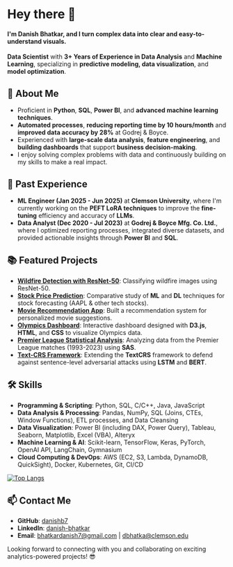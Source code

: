 # Hey there 👋 
#### I'm Danish Bhatkar, and I turn **complex data** into **clear and easy-to-understand visuals**.

**Data Scientist** with **3+ Years of Experience in Data Analysis** and **Machine Learning**, specializing in **predictive modeling, data visualization**, and **model optimization**.

## 🚀 About Me
- Proficient in **Python**, **SQL**, **Power BI**, and **advanced machine learning techniques**.
- **Automated processes**, **reducing reporting time by 10 hours/month** and **improved data accuracy by 28%** at Godrej & Boyce.
- Experienced with **large-scale data analysis**, **feature engineering**, and **building dashboards** that support **business decision-making**.
- I enjoy solving complex problems with data and continuously building on my skills to make a real impact.

## 💼 Past Experience
- **ML Engineer (Jan 2025 - Jun 2025)** at **Clemson University**, where I'm currently working on the **PEFT LoRA techniques** to improve the **fine-tuning** efficiency and accuracy of **LLMs**.
- **Data Analyst (Dec 2020 - Jul 2023)** at **Godrej & Boyce Mfg. Co. Ltd.**, where I optimized reporting processes, integrated diverse datasets, and provided actionable insights through **Power BI** and **SQL**.

## 📚 Featured Projects
- **[Wildfire Detection with ResNet-50](https://github.com/danishb7/Wildfire-Detection-with-ResNet-50)**: Classifying wildfire images using ResNet-50.
- **[Stock Price Prediction](https://github.com/danishb7/stock-price-prediction)**: Comparative study of **ML** and **DL** techniques for stock forecasting (AAPL & other tech stocks).
- **[Movie Recommendation App](https://github.com/danishb7/popcorn-picks)**: Built a recommendation system for personalized movie suggestions.
- **[Olympics Dashboard](https://github.com/danishb7/Data-Visualization-gr-01)**: Interactive dashboard designed with **D3.js**, **HTML**, and **CSS** to visualize Olympics data.
- **[Premier League Statistical Analysis](https://github.com/danishb7/Premier-League-1993-2023)**: Analyzing data from the Premier League matches (1993-2023) using **SAS**.
- **[Text-CRS Framework](https://github.com/danishb7/Text-CRS_NTS_Final)**: Extending the **TextCRS** framework to defend against sentence-level adversarial attacks using **LSTM** and **BERT**.

## 🛠️ Skills
- **Programming & Scripting**: Python, SQL, C/C++, Java, JavaScript
- **Data Analysis & Processing**: Pandas, NumPy, SQL (Joins, CTEs, Window Functions), ETL processes, and Data Cleansing
- **Data Visualization**: Power BI (including DAX, Power Query), Tableau, Seaborn, Matplotlib, Excel (VBA), Alteryx
- **Machine Learning & AI**: Scikit-learn, TensorFlow, Keras, PyTorch, OpenAI API, LangChain, Gymnasium
- **Cloud Computing & DevOps**: AWS (EC2, S3, Lambda, DynamoDB, QuickSight), Docker, Kubernetes, Git, CI/CD

[![Top Langs](https://github-readme-stats.vercel.app/api/top-langs/?username=danishb7&layout=donut&theme=react)](https://github.com/danishb7/github-readme-stats)

## 📫 Contact Me
- **GitHub**: [danishb7](https://github.com/danishb7)
- **LinkedIn**: [danish-bhatkar](https://www.linkedin.com/in/danish-bhatkar)
- **Email**: bhatkardanish7@gmail.com | dbhatka@clemson.edu

Looking forward to connecting with you and collaborating on exciting analytics-powered projects! 😎

